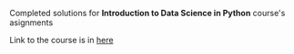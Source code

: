 Completed solutions for **Introduction to Data Science in Python** course's asignments

Link to the course is in [here](https://www.coursera.org/learn/python-data-analysis/)